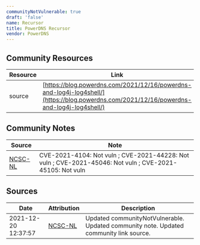 ```yaml
---
communityNotVulnerable: true
draft: 'false'
name: Recursor
title: PowerDNS Recursor
vendor: PowerDNS
---
```



## Community Resources
| Resource | Link |
| --- | --- |
| source | [https://blog.powerdns.com/2021/12/16/powerdns-and-log4j-log4shell/](https://blog.powerdns.com/2021/12/16/powerdns-and-log4j-log4shell/) |

## Community Notes
| Source | Note |
| --- | --- |
| [NCSC-NL](https://github.com/NCSC-NL/log4shell/blob/main/software/README.md) | CVE-2021-4104: Not vuln ; CVE-2021-44228: Not vuln ; CVE-2021-45046: Not vuln ; CVE-2021-45105: Not vuln </ul> |

## Sources
| Date | Attribution | Description |
| --- | --- | --- |
| 2021-12-20 12:37:57 | [NCSC-NL](https://github.com/NCSC-NL/log4shell/blob/main/software/README.md) | Updated communityNotVulnerable. Updated community note. Updated community link source.  |
